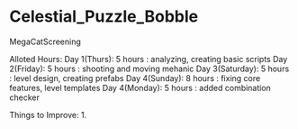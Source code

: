 # Celestial_Puzzle_Bobble
 MegaCatScreening

Alloted Hours:
Day 1(Thurs): 5 hours : analyzing, creating basic scripts
Day 2(Friday): 5 hours : shooting and moving mehanic
Day 3(Saturday): 5 hours : level design, creating prefabs
Day 4(Sunday): 8 hours : fixing core features, level templates
Day 4(Monday): 5 hours : added combination checker


Things to Improve:
1. 